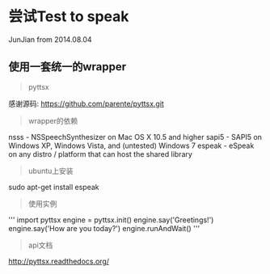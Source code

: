 尝试Test to speak
=================
JunJian from 2014.08.04

使用一套统一的wrapper
--------------------
>   pyttsx

感谢源码: https://github.com/parente/pyttsx.git

>   wrapper的依赖

nsss - NSSpeechSynthesizer on Mac OS X 10.5 and higher
sapi5 - SAPI5 on Windows XP, Windows Vista, and (untested) Windows 7
espeak - eSpeak on any distro / platform that can host the shared library

>   ubuntu上安装

sudo apt-get install espeak

>   使用实例

'''
import pyttsx
engine = pyttsx.init()
engine.say('Greetings!')
engine.say('How are you today?')
engine.runAndWait()
'''

>   api文档

http://pyttsx.readthedocs.org/
